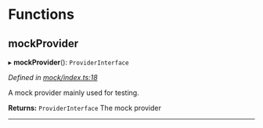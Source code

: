 

# Functions

<a id="mockprovider"></a>

##  mockProvider

▸ **mockProvider**(): `ProviderInterface`

*Defined in [mock/index.ts:18](https://github.com/polkadot-js/api/blob/eb143b3/packages/rpc-provider/src/mock/index.ts#L18)*

A mock provider mainly used for testing.

**Returns:** `ProviderInterface`
The mock provider

___

